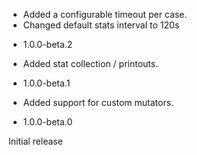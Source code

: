 - Added a configurable timeout per case.
- Changed default stats interval to 120s

* 1.0.0-beta.2

- Added stat collection / printouts.

* 1.0.0-beta.1

- Added support for custom mutators.

* 1.0.0-beta.0

Initial release
